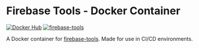 # Firebase Tools - Docker Container
[![Docker Hub](https://img.shields.io/badge/Docker%20Hub-black?logo=docker)](https://hub.docker.com/repository/docker/wizardrylabs/firebase-tools)
[![firebase-tools](https://img.shields.io/badge/firebase--tools-v.8.0.3-blue?logo=npm)](https://www.npmjs.com/package/firebase-tools)

A Docker container for [firebase-tools](https://www.npmjs.com/package/firebase-tools). Made for use in CI/CD environments.
